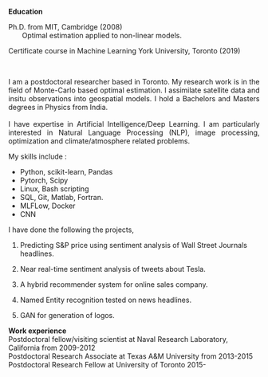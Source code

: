 

**Education**
  <br/>
  
Ph.D. from MIT, Cambridge (2008)
  <br/>
&nbsp;&nbsp;&nbsp;&nbsp;&nbsp;&nbsp;  Optimal estimation applied to non-linear models.
    
Certificate course in Machine Learning York University, Toronto (2019)

<br/>

<p align="justify">
I am a postdoctoral researcher based in Toronto.  My research work is in the field of Monte-Carlo based optimal estimation.
I assimilate satellite data and insitu observations into geospatial models. I hold a Bachelors and Masters degrees in Physics from India.
 
<br/> 
<br/> 
I have expertise in Artificial Intelligence/Deep Learning. I am particularly interested in  Natural Language Processing (NLP), image processing, optimization and climate/atmosphere related problems.
</p>


My skills include :
  
  * Python, scikit-learn, Pandas
  * Pytorch, Scipy
  * Linux, Bash scripting
  * SQL, Git, Matlab, Fortran.
  * MLFLow, Docker
  * CNN


I have done the following the projects,

1. Predicting S&P price using sentiment analysis of Wall Street Journals headlines.

2. Near real-time sentiment analysis of tweets about Tesla.

3. A hybrid recommender system for online sales company.

4. Named Entity recognition tested on news headlines.

5. GAN for generation of logos.

**Work experience**
  <br/>
  Postdoctoral fellow/visiting scientist at Naval Research Laboratory, California from 2009-2012
  <br/>
  Postdoctoral Research Associate at Texas A&M University from 2013-2015
  <br/>
  Postdoctoral Research Fellow at University of Toronto 2015-
  
  
  
